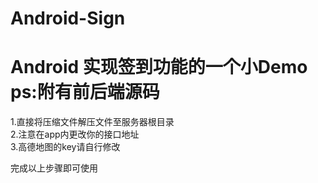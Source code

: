 # Android-Sign
# Android 实现签到功能的一个小Demo ps:附有前后端源码

1.直接将压缩文件解压文件至服务器根目录<br/>
2.注意在app内更改你的接口地址<br/>
3.高德地图的key请自行修改<br/>
 
 完成以上步骤即可使用
